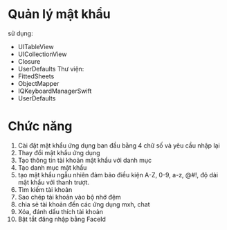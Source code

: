 # Quản lý mật khẩu
sử dụng:
+ UITableView
+ UICollectionView
+ Closure
+ UserDefaults
Thư viện:
+ FittedSheets
+ ObjectMapper
+ IQKeyboardManagerSwift
+ UserDefaults
# Chức năng
1. Cài đặt mật khẩu ứng dụng ban đầu bằng 4 chữ số và yêu cầu nhập lại
2. Thay đổi mật khẩu ứng dụng
3. Tạo thông tin tài khoản mật khẩu với danh mục
4. Tạo danh mục mật khẩu
5. tạo mật khẩu ngẫu nhiên đảm bảo điều kiện A-Z, 0-9, a-z, @#!, độ dài mật khẩu với thanh trượt.
6. Tìm kiếm tài khoản
7. Sao chép tài khoản vào bộ nhớ đệm
8. chia sẻ tài khoản đến các ứng dụng mxh, chat
9. Xóa, đánh dấu thích tài khoản
10. Bật tắt đăng nhập bằng FaceId
   

